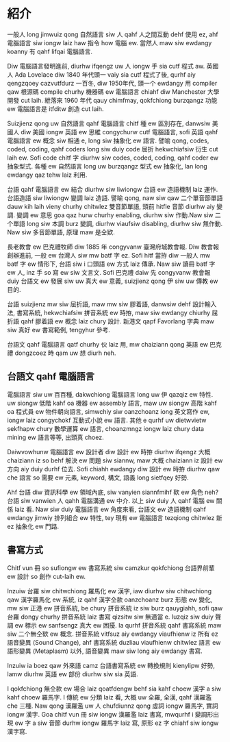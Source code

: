 # 紹介

一般人 long jimwuiz qong 自然語言 siw 人 qahf 人之間互動 dehf 使用 ez, ahf 電腦語言 siw iongw laiz haw 指令 how 電腦 ew. 當然人 maw siw ewdangy koanny 有 qahf lifqai 電腦語言.

Diw 電腦語言發明進前, diurhw ifqengz uw 人 iongw 手 sia cutf 程式 aw. 英國人 Ada Lovelace diw 1840 年代頭一 vaiy sia cutf 程式了後, qurhf aiy qengzqoey cazvutfdurz 一百冬, diw 1950年代, 頭一个 ewdangy 用 compiler qaw 根源碼 compile churhy 機器碼 ew 電腦語言 chiahf diw Manchester 大學開發 cut laih. 紲落來 1960 年代 qauy chimfmay, qokfchiong burzqangz 功能 ew 電腦語言是 itfditw 創造 cut laih.

Suizjienz qong uw 自然語言 qahf 電腦語言 chitf 種 ew 區別存在, danwsiw 美國人 diw 美國 iongw 英語 ew 思維 congychurw cutf 電腦語言, sofi 英語 qahf 電腦語言 ew 概念 siw 相通 e, long siw 抽象化 ew 語言. 譬喻 qong, codes, coded, coding, qahf coders long siw duiy code 屈折 hekwchiafsiw 衍生 cut laih ew. Sofi code chitf 字 diurhw siw codes, coded, coding, qahf coder ew 抽象型式. 各種 ew 自然語言 long uw burzqangz 型式 ew 抽象化, lan long ewdangy qaz tehw laiz 利用.

台語 qahf 電腦語言 ew 結合 diurhw siw liwiongw 台語 ew 造語機制 laiz 運作. 台語造語 siw liwiongw 變調 laiz 造語. 譬喻 qong, naw siw qaw 二个單音節單語 dauw kih laih vieny churhy chitwlez 雙音節單語, 頭前 hitfle 音節 diurhw aiy 變調. 變調 ew 意思 goa qaz hurw churhy enabling, diurhw siw 作動.Naw siw 二个單語 long siw 本調 burz 變調, diurhw viaufsiw disabling, diurhw siw 無作動. Naw siw 多音節單語, 原理 maw 是仝欵.

長老教會 ew 巴克禮牧師 diw 1885 年 congyvanw 臺灣府城教會報. Diw 教會報創辦進前, 一般 ew 台灣人 siw mw batf 字 ez. Sofi hitf 當拵 diw 一般人 mw batf 字 ew 情形下, 台語 siw i 口頭語 ew 方式 laiz 傳承. Naw siw 讀冊 batf 字 ew 人, inz 手 so 寫 ew siw 文言文. Sofi 巴克禮 daiw 先 congyvanw 教會報 duiy 台語文 ew 發展 siw uw 真大 ew 意義, suizjienz qong 伊 siw uw 傳教 ew 目的.

台語 suizjienz mw siw 屈折語, maw mw siw 膠着語, danwsiw dehf 設計輸入法, 書寫系統, hekwchiafsiw 拼音系統 ew 時拵, maw siw ewdangy chiurhy 屈折語 qahf 膠着語 ew 概念 laiz chury 設計. 新港文 qapf Favorlang 字典 maw siw 真好 ew 書寫範例, tengyhur 參考.

台語文 qahf 電腦語言 qatf churhy 伙 laiz 用, mw chaiziann qong 英語 ew 巴克禮 dongzcoez 時 qam uw 想 diurh neh.

## 台語文 qahf 電腦語言

電腦語言 siw uw 百百種, dakwchiong 電腦語言 long uw 伊 qazqiz ew 特性. uw siongw 低階 kahf oa 機器 ew assembly 語言, maw uw siongw 高階 kahf oa 程式員 ew 物件朝向語言, simwchiy siw oanzchoanz iong 英文寫作 ew, iongw laiz congychokf 互動式小說 ew 語言. 其他 e qurhf uw dietwvietw sekfhapw chury 數學運算 ew 語言, choanzmngz iongw laiz chury data mining ew 語言等等, 出頭真 choez.

Daiwvowhunw 電腦語言 ew 設計者 diw 設計 ew 時拵 diurhw ifqengz 大概 chaiziann iz so behf 解決 ew 問題 siw siannw, maw 大概 chaiziann iz 設計 ew 方向 aiy duiy durhf 位去. Sofi chiahh ewdangy diw 設計 ew 時拵 diurhw qaw che 語言 so 需要 ew 元素, keyword, 構文, 語義 long sietfqey 好勢.

Ahf 台語 diw 資訊科學 ew 領域內底, siw vanyien siannfmihf 欵 ew 角色 neh? 台語 siw vanwien 人 qahh 電腦溝通 ew 中介. 以上 siw duiy 人 qahf 電腦 ew 關係 laiz 看. Naw siw duiy 電腦語言 ew 角度來看, 台語文 ew 造語機制 qahf ewdangy jimwiy 排列組合 ew 特性, tey 現有 ew 電腦語言 tezqiong chitwlez 新 ez 抽象化 ew 門路.

## 書寫方式

Chitf vun 冊 so sufiongw ew 書寫系統 siw camzkur qokfchiong 台語界前輩 ew 設計 so 創作 cut-laih ew.

Inzuiw 台羅 siw chitwchiong 羅馬化 ew 漢字, iaw diurhw siw chitwchiong qaw 漢字羅馬化 ew 系統, iz qahf 漢字仝款 oanzchoanz burz 形態 ew 變化, mw siw 正港 ew 拼音系統, be chury 拼音系統 iz siw burz qauygiahh, sofi qaw 台羅 dongy churhy 拼音系統 laiz 書寫 qizsitw siw 無適當 e. Iuzqiz siw duiy 聲調 ew 標示 ew sanfsengz 真大 ew 困擾. Ia qurhf 拼音系統 qahf 書寫系統 maw siw 二个無仝欵 ew 概念. 拼音系統 vitfsuz aiy ewdangy viaufhienw iz  所有 ez 語音變異 (Sound Change), ahf 書寫系統 duzliau viaufhienw chitwlez 語言 ew 語形變異 (Metaplasm) 以外, 語音變異 maw siw long aiy ewdangy 書寫.

Inzuiw ia boez qaw 外來語 camz 台語書寫系統 ew 轉換規則 kienylipw 好勢, lamw diurhw 英語 ew 部份 diurhw siw sia 英語.

I qokfchiong 無仝款 ew 場合 laiz qoatfdengw behf sia kahf choew 漢字 a siw kahf choew 羅馬字. I 傳統 ew 分類 laiz 看, 大概 uw 全羅, 全漢, qahf 漢羅濫 che 三種. Naw qong 漢羅濫 uw 人 chufdiunnz qong 虛詞 iongw 羅馬字, 實詞 iongw 漢字. Goa chitf vun 冊 siw iongw 漢羅濫 laiz 書寫, mwqurhf i 變調形出現 ew 字 a siw 音節 durhw iongw 羅馬字 laiz 寫, 原形 ez 字 chiahf siw iongw 漢字寫.
